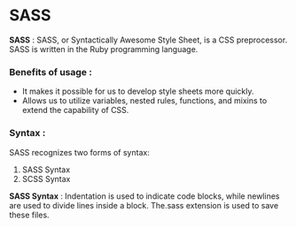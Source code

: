 # SASS

**SASS** : SASS, or Syntactically Awesome Style Sheet, is a CSS preprocessor. SASS is written in the Ruby programming language. 

### Benefits of usage :

- It makes it possible for us to develop style sheets more quickly.
- Allows us to utilize variables, nested rules, functions, and mixins to extend the capability of CSS.

### Syntax : 

SASS recognizes two forms of syntax: 

1. SASS Syntax
2. SCSS Syntax 

**SASS Syntax** : Indentation is used to indicate code blocks, while newlines are used to divide lines inside a block. The.sass extension is used to save these files.
